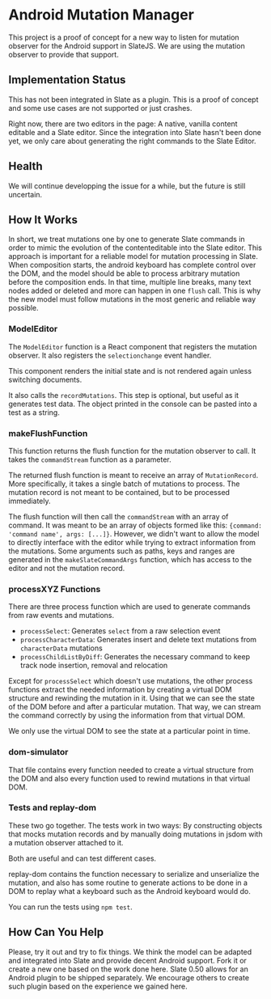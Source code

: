 # Android Mutation Manager

This project is a proof of concept for a new way to listen for mutation observer for the Android support in SlateJS. We are using the mutation observer to provide that support.

## Implementation Status

This has not been integrated in Slate as a plugin. This is a proof of concept and some use cases are not supported or just crashes.

Right now, there are two editors in the page: A native, vanilla content editable and a Slate editor. Since the integration into Slate hasn't been done yet, we only care about generating the right commands to the Slate Editor.

## Health

We will continue developping the issue for a while, but the future is still uncertain.

## How It Works

In short, we treat mutations one by one to generate Slate commands in order to mimic the evolution of the contenteditable into the Slate editor. This approach is important for a reliable model for mutation processing in Slate. When composition starts, the android keyboard has complete control over the DOM, and the model should be able to process arbitrary mutation before the composition ends. In that time, multiple line breaks, many text nodes added or deleted and more can happen in one `flush` call. This is why the new model must follow mutations in the most generic and reliable way possible.

### ModelEditor

The `ModelEditor` function is a React component that registers the mutation observer. It also registers the `selectionchange` event handler.

This component renders the initial state and is not rendered again unless switching documents.

It also calls the `recordMutations`. This step is optional, but useful as it generates test data. The object printed in the console can be pasted into a test as a string.

### makeFlushFunction

This function returns the flush function for the mutation observer to call. It takes the `commandStream` function as a parameter.

The returned flush function is meant to receive an array of `MutationRecord`. More specifically, it takes a single batch of mutations to process. The mutation record is not meant to be contained, but to be processed immediately.

The flush function will then call the `commandStream` with an array of command. It was meant to be an array of objects formed like this: `{command: 'command name', args: [...]}`. However, we didn't want to allow the model to directly interface with the editor while trying to extract information from the mutations. Some arguments such as paths, keys and ranges are generated in the `makeSlateCommandArgs` function, which has access to the editor and not the mutation record.

### processXYZ Functions

There are three process function which are used to generate commands from raw events and mutations.

 * `processSelect`: Generates `select` from a raw selection event
 * `processCharacterData`: Generates insert and delete text mutations from `characterData` mutations
 * `processChildListByDiff`: Generates the necessary command to keep track node insertion, removal and relocation

Except for `processSelect` which doesn't use mutations, the other process functions extract the needed information by creating a virtual DOM structure and rewinding the mutation in it. Using that we can see the state of the DOM before and after a particular mutation. That way, we can stream the command correctly by using the information from that virtual DOM.

We only use the virtual DOM to see the state at a particular point in time.

### dom-simulator

That file contains every function needed to create a virtual structure from the DOM and also every function used to rewind mutations in that virtual DOM.

### Tests and replay-dom

These two go together. The tests work in two ways: By constructing objects that mocks mutation records and by manually doing mutations in jsdom with a mutation observer attached to it.

Both are useful and can test different cases.

replay-dom contains the function necessary to serialize and unserialize the mutation, and also has some routine to generate actions to be done in a DOM to replay what a keyboard such as the Android keyboard would do.

You can run the tests using `npm test`.

## How Can You Help

Please, try it out and try to fix things. We think the model can be adapted and integrated into Slate and provide decent Android support. Fork it or create a new one based on the work done here. Slate 0.50 allows for an Android plugin to be shipped separately. We encourage others to create such plugin based on the experience we gained here.
